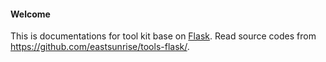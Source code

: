 #### Welcome

This is documentations for tool kit base on [Flask](https://eastsunrise.github.com/wiki-kingen/python/flask.html). Read source codes from <https://github.com/eastsunrise/tools-flask/>.
